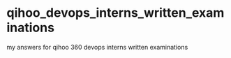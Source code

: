 # qihoo_devops_interns_written_examinations
my answers for qihoo 360 devops interns written examinations
